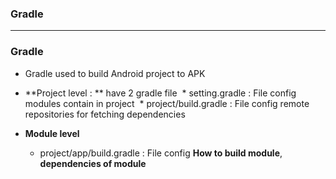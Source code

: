 ### Gradle

--------

### Gradle
* Gradle used to build Android project to APK
* **Project level : ** have 2 gradle file
  * setting.gradle : File config modules contain in project
  * project/build.gradle : File config remote repositories for fetching dependencies
  
* **Module level**
  * project/app/build.gradle : File config **How to build module**, **dependencies of module**
